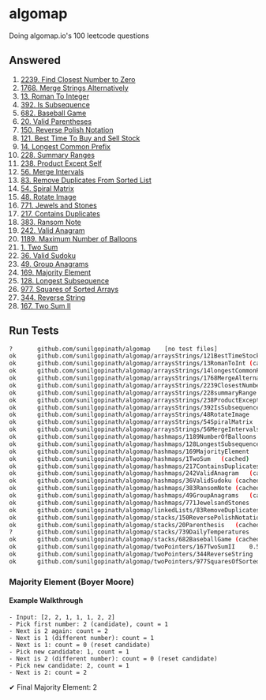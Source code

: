 # algomap
Doing algomap.io's 100 leetcode questions

## Answered

1. [2239. Find Closest Number to Zero](./arraysStrings/2239ClosestNumber/)
2. [1768. Merge Strings Alternatively](./arraysStrings/1768MergeAlternatively/)
3. [13. Roman To Integer](./arraysStrings/13RomanToInt/)
4. [392. Is Subsequence](./arraysStrings/392IsSubsequence/)
5. [682. Baseball Game](./stacks/682BaseballGame/)
6. [20. Valid Parentheses](./stacks/20ValidParentheses/)
7. [150. Reverse Polish Notation](./stacks/150ReversePolishNotation/)
8. [121. Best Time To Buy and Sell Stock](./stocks/121BestTimeToBuyAndSellStock/)
9. [14. Longest Common Prefix](./strings/14LongestCommonPrefix/)
10. [228. Summary Ranges](./ranges/228SummaryRanges/)
11. [238. Product Except Self](./arraysStrings/238ProductExceptSelf/)
12. [56. Merge Intervals](./arraysStrings/56MergeIntervals/)
13. [83. Remove Duplicates From Sorted List](./linkedLists/83RemoveDuplicates/)
14. [54. Spiral Matrix](./arraysStrings/54SpiralMatrix/)
15. [48. Rotate Image](./arraysStrings/48RotateImage/)
16. [771. Jewels and Stones](./hashmaps/771JewelsandStones/)
17. [217. Contains Duplicates](./hashmaps/217ContainsDuplicates/)
18. [383. Ransom Note](./hashmaps/383RansomNote/)
19. [242. Valid Anagram](./hashmaps/242ValidAnagram/)
20. [1189. Maximum Number of Balloons](./hashmaps/1189NumberOfBalloons/)
21. [1. Two Sum](./hashmaps/1TwoSum/)
22. [36. Valid Sudoku](./hashmaps/36ValidSudoku/)
23. [49. Group Anagrams](./hashmaps/49GroupAnagrams/)
24. [169. Majority Element](./hashmaps/169MajorityElement/)
25. [128. Longest Subsequence](./hashmaps/128LongestSubsequence/)
26. [977. Squares of Sorted Arrays](./twoPointers/977SquaresOfSortedArrays/)
27. [344. Reverse String](./twoPointers/344ReverseString/)
28. [167. Two Sum II](./twoPointers/167TwoSumII/)

## Run Tests
```sh
?   	github.com/sunilgopinath/algomap	[no test files]
ok  	github.com/sunilgopinath/algomap/arraysStrings/121BestTimeStock	(cached)
ok  	github.com/sunilgopinath/algomap/arraysStrings/13RomanToInt	(cached)
ok  	github.com/sunilgopinath/algomap/arraysStrings/14longestCommonPrefix	(cached)
ok  	github.com/sunilgopinath/algomap/arraysStrings/1768MergeAlternatively	(cached)
ok  	github.com/sunilgopinath/algomap/arraysStrings/2239ClosestNumber	(cached)
ok  	github.com/sunilgopinath/algomap/arraysStrings/228summaryRange	(cached)
ok  	github.com/sunilgopinath/algomap/arraysStrings/238ProductExceptSelf	(cached)
ok  	github.com/sunilgopinath/algomap/arraysStrings/392IsSubsequence	(cached)
ok  	github.com/sunilgopinath/algomap/arraysStrings/48RotateImage	(cached)
ok  	github.com/sunilgopinath/algomap/arraysStrings/54SpiralMatrix	(cached)
ok  	github.com/sunilgopinath/algomap/arraysStrings/56MergeIntervals	(cached)
ok  	github.com/sunilgopinath/algomap/hashmaps/1189NumberOfBalloons	(cached)
ok  	github.com/sunilgopinath/algomap/hashmaps/128LongestSubsequence	(cached)
ok  	github.com/sunilgopinath/algomap/hashmaps/169MajorityElement	(cached)
ok  	github.com/sunilgopinath/algomap/hashmaps/1TwoSum	(cached)
ok  	github.com/sunilgopinath/algomap/hashmaps/217ContainsDuplicates	(cached)
ok  	github.com/sunilgopinath/algomap/hashmaps/242ValidAnagram	(cached)
ok  	github.com/sunilgopinath/algomap/hashmaps/36ValidSudoku	(cached)
ok  	github.com/sunilgopinath/algomap/hashmaps/383RansomNote	(cached)
ok  	github.com/sunilgopinath/algomap/hashmaps/49GroupAnagrams	(cached)
ok  	github.com/sunilgopinath/algomap/hashmaps/771JewelsandStones	(cached)
ok  	github.com/sunilgopinath/algomap/linkedLists/83RemoveDuplicates	(cached)
ok  	github.com/sunilgopinath/algomap/stacks/150ReversePolishNotation	(cached)
ok  	github.com/sunilgopinath/algomap/stacks/20Parenthesis	(cached)
?   	github.com/sunilgopinath/algomap/stacks/739DailyTemperatures	[no test files]
ok  	github.com/sunilgopinath/algomap/stacks/682BaseballGame	(cached)
ok  	github.com/sunilgopinath/algomap/twoPointers/167TwoSumII	0.513s
ok  	github.com/sunilgopinath/algomap/twoPointers/344ReverseString	(cached)
ok  	github.com/sunilgopinath/algomap/twoPointers/977SquaresOfSortedArrays	(cached)
```

### Majority Element (Boyer Moore)

#### Example Walkthrough

    - Input: [2, 2, 1, 1, 1, 2, 2]
    - Pick first number: 2 (candidate), count = 1
    - Next is 2 again: count = 2
    - Next is 1 (different number): count = 1
    - Next is 1: count = 0 (reset candidate)
    - Pick new candidate: 1, count = 1
    - Next is 2 (different number): count = 0 (reset candidate)
    - Pick new candidate: 2, count = 1
    - Next is 2: count = 2

✔ Final Majority Element: 2